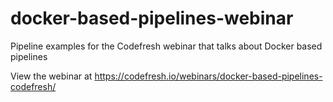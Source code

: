 # docker-based-pipelines-webinar
Pipeline examples for the Codefresh webinar that talks about Docker based pipelines

View the webinar at https://codefresh.io/webinars/docker-based-pipelines-codefresh/
